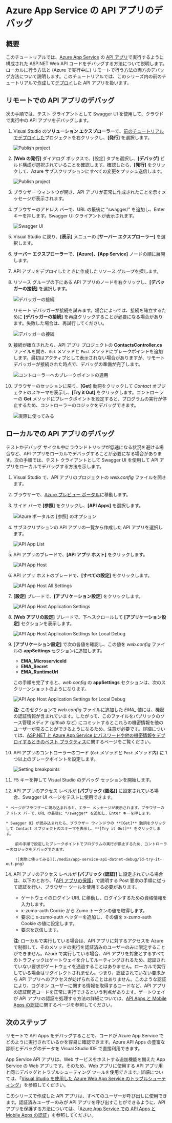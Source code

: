 <properties 
	pageTitle="Azure App Service の API アプリのデバッグ" 
	description="Visual Studio を使用して、Azure App Service で実行中の API アプリをデバッグする方法について説明します。" 
	services="app-service\api" 
	documentationCenter=".net" 
	authors="bradygaster" 
	manager="wpickett" 
	editor="jimbe"/>

<tags 
	ms.service="app-service-api" 
	ms.workload="web" 
	ms.tgt_pltfrm="dotnet" 
	ms.devlang="na" 
	ms.topic="article" 
	ms.date="07/08/2015" 
	ms.author="bradyg;tarcher"/>

# Azure App Service の API アプリのデバッグ

## 概要

このチュートリアルでは、[Azure App Service](../app-service/app-service-value-prop-what-is.md) の [API アプリ](app-service-api-apps-why-best-platform.md)で実行するように構成された ASP.NET Web API コードをデバッグする方法について説明します。ローカルに行う方法と (Azure で実行中に) リモートで行う方法の両方のデバッグ方法について説明します。このチュートリアルでは、このシリーズ内の前のチュートリアルで[作成](app-service-dotnet-create-api-app.md)して[デプロイ](app-service-dotnet-deploy-api-app.md)した API アプリを扱います。

## リモートでの API アプリのデバッグ 

次の手順では、テスト クライアントとして Swagger UI を使用して、クラウドで実行中の API アプリをデバッグします。

1. Visual Studio の**ソリューション エクスプローラー**で、[前のチュートリアルでデプロイした](app-service-dotnet-deploy-api-app.md)プロジェクトを右クリックし、**[発行]** を選択します。

	![Publish project](./media/app-service-api-dotnet-debug/rd-publish.png)

2. **[Web の発行]** ダイアログ ボックスで、[設定] タブを選択し、**[デバッグ]** ビルド構成が選択されていることを確認します。確認したら、**[発行]** をクリックして、Azure サブスクリプションにすべての変更をプッシュ送信します。

	![Publish project](./media/app-service-api-dotnet-debug/rd-debug-publish.png)

3. ブラウザー ウィンドウが開き、API アプリが正常に作成されたことを示すメッセージが表示されます。

4. ブラウザーのアドレス バーで、URL の最後に "swagger/" を追加し、Enter キーを押します。Swagger UI クライアントが表示されます。

	![Swagger UI](./media/app-service-api-dotnet-debug/rd-swagger-ui.png)

5. Visual Studio に戻り、**[表示]** メニューの **[サーバー エクスプローラー]** を選択します。

6. **サーバー エクスプローラー**で、**[Azure]、[App Service]** ノードの順に展開します。

7. API アプリをデプロイしたときに作成したリソース グループを探します。

8. リソース グループの下にある API アプリのノードを右クリックし、**[デバッガーの接続]** を選択します。

	![デバッガーの接続](./media/app-service-api-dotnet-debug/rd-attach-debugger.png)

	リモート デバッガーが接続を試みます。場合によっては、接続を確立するために **[デバッガーの接続]** を再度クリックすることが必要になる場合があります。失敗した場合は、再試行してください。

	![デバッガーの接続](./media/app-service-api-dotnet-debug/rd-attaching.png)

9. 接続が確立されたら、API アプリ プロジェクトの **ContactsController.cs** ファイルを開き、`Get` メソッドと `Post` メソッドにブレークポイントを追加します。最初はアクティブとして表示されない場合がありますが、リモート デバッガーが接続された時点で、デバッグの準備が完了します。

	![コントローラーへのブレークポイントの適用](./media/app-service-api-dotnet-debug/rd-breakpoints.png)

10. ブラウザーのセッションに戻り、**[Get]** 動詞をクリックして *Contact* オブジェクトのスキーマを表示し、**[Try it Out]** をクリックします。コントローラーの **Get** メソッドにブレークポイントを設定すると、プログラムの実行が停止するため、コントローラーのロジックをデバッグできます。

	![実際に使ってみる](./media/app-service-api-dotnet-debug/rd-try-it-out.png)

## ローカルでの API アプリのデバッグ 

テストかデバッグ サイクル中にラウンドトリップが低速になる状況を避ける場合など、API アプリをローカルでデバッグすることが必要になる場合があります。次の手順では、テスト クライアントとして Swagger UI を使用して API アプリをローカルでデバッグする方法を示します。

1. Visual Studio で、API アプリのプロジェクトの *web.config* ファイルを開きます。 
 
2. ブラウザーで、[Azure プレビュー ポータル](https://portal.azure.com)に移動します。

3. サイド バーで **[参照]** をクリックし、**[API Apps]** を選択します。

	![Azure ポータルの [参照] のオプション](./media/app-service-api-dotnet-debug/ld-browse.png)

4. サブスクリプションの API アプリの一覧から作成した API アプリを選択します。

	![API App List](./media/app-service-api-dotnet-debug/ld-api-app-list.png)

5. API アプリのブレードで、**[API アプリ ホスト]** をクリックします。

	![API App Host](./media/app-service-api-dotnet-debug/ld-api-app-blade-api-app-host.png)

6. API アプリ ホストのブレードで、**[すべての設定]** をクリックします。

	![API App Host All Settings](./media/app-service-api-dotnet-debug/ld-api-app-host-all-settings.png)

7. **[設定]** ブレードで、**[アプリケーション設定]** をクリックします。

	![API App Host Application Settings](./media/app-service-api-dotnet-debug/ld-application-settings.png)

8. **[Web アプリの設定]** ブレードで、下へスクロールして **[アプリケーション設定]** セクションを表示します。

	![API App Host Application Settings for Local Debug](./media/app-service-api-dotnet-debug/ld-app-settings-for-local-debugging.png)

9. **[アプリケーション設定]** で次の各値を確認し、この値を *web.config* ファイルの **appSettings** セクションに追加します。
	- **EMA\_MicroserviceId**
	- **EMA\_Secret**
	- **EMA\_RuntimeUrl**

	この手順を完了すると、*web.config* の **appSettings** セクションは、次のスクリーンショットのようになります。

	![API App Host Application Settings for Local Debug](./media/app-service-api-dotnet-debug/ld-debug-settings.png)

	**注:** このセクションで *web.config* ファイルに追加した *EMA\_* 値には、機密の認証情報が含まれています。したがって、このファイルをパブリックのソース管理メディア (*github* など) にコミットするとこれらの機密情報を他のユーザーが見ることができるようになるため、注意が必要です。詳細については、[ASP.NET と Azure App Service にパスワードや他の機密情報をデプロイするときのベスト プラクティス](http://www.asp.net/identity/overview/features-api/best-practices-for-deploying-passwords-and-other-sensitive-data-to-aspnet-and-azure)に関するページをご覧ください。

10. API アプリのコントローラーのコード (`Get` メソッドと `Post` メソッド内) に 1 つ以上のブレークポイントを設定します。

	![Setting breakpoints](./media/app-service-api-dotnet-debug/ld-breakpoints.png)

11. F5 キーを押して Visual Studio のデバッグ セッションを開始します。
 
13.  API アプリのアクセス レベルが **[パブリック (匿名)]** に設定されている場合、Swagger UI ページをテストに使用できます。

	* ページがブラウザーに読み込まれると、エラー メッセージが表示されます。ブラウザーのアドレス バーで、URL の最後に */swagger* を追加し、Enter キーを押します。

	* Swagger UI が読み込まれたら、ブラウザー ウィンドウの **[Get]** 動詞をクリックして Contact オブジェクトのスキーマを表示し、**[Try it Out]** をクリックします。

		前の手順で設定したブレークポイントでプログラムの実行が停止するため、コントローラーのロジックをデバッグできます。

		![実際に使ってみる](./media/app-service-api-dotnet-debug/ld-try-it-out.png)

14.	API アプリのアクセス レベルが **[パブリック (認証)]** に設定されている場合は、以下のとおり、「[API アプリの保護](app-service-api-dotnet-add-authentication.md#use-postman-to-send-a-post-request)」で説明する Post 要求の手順に従って認証を行い、ブラウザー ツールを使用する必要があります。

	* ゲートウェイのログイン URL に移動し、ログインするための資格情報を入力します。
	* x-zumo-auth Cookie から Zumo トークンの値を取得します。
	* 要求に x-zumo-auth ヘッダーを追加し、その値を x-zumo-auth Cookie の値に設定します。
	* 要求を送信します。

	**注:** ローカルで実行している場合は、API アプリに対するアクセスを Azure で制御して、そのメソッドの実行を認証済みのユーザーのみに限定することができません。Azure で実行している場合、API アプリを対象とするすべてのトラフィックはゲートウェイを介してルーティングされるため、認証されていない要求がゲートウェイを通過することはありません。ローカルで実行している場合はリダイレクトされません。つまり、認証されていない要求から API アプリへのアクセスが妨げられることはありません。このような認証により、ログオン ユーザーに関する情報を取得するコードなど、API アプリの認証関連コードを正常に実行できるという利点があります。ゲートウェイが API アプリの認証を処理する方法の詳細については、[API Apps と Mobile Apps の認証](../app-service/app-service-authentication-overview.md#azure-app-service-gateway)に関するページを参照してください。

## 次のステップ

リモートで API Apps をデバッグすることで、コードが Azure App Service でどのように実行されているかを容易に確認できます。Azure API Apps の豊富な診断とデバッグのデータを Visual Studio IDE で直接利用できます。

App Service API アプリは、Web サービスをホストする追加機能を備えた App Service の Web アプリです。そのため、Web アプリに使用する API アプリ用と同じデバッグとトラブルシューティング ツールを使用できます。詳細については、「[Visual Studio を使用した Azure Web App Service のトラブルシューティング](../app-service-web/web-sites-dotnet-troubleshoot-visual-studio.md)」を参照してください。

このシリーズで作成した API アプリは、すべてのユーザーが呼び出しに使用できます。認証済みユーザーのみが API アプリを呼び出すことができるように、API アプリを保護する方法については、「[Azure App Service での API Apps と Mobile Apps の認証](../app-service/app-service-authentication-overview.md)」を参照してください。
 

<!---HONumber=August15_HO6-->
